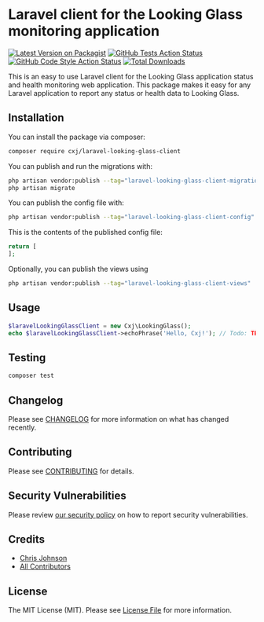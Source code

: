 # Laravel client for the Looking Glass monitoring application 

[![Latest Version on Packagist](https://img.shields.io/packagist/v/cxj/laravel-looking-glass-client.svg?style=flat-square)](https://packagist.org/packages/cxj/laravel-looking-glass-client)
[![GitHub Tests Action Status](https://img.shields.io/github/actions/workflow/status/cxj/laravel-looking-glass-client/run-tests.yml?branch=main&label=tests&style=flat-square)](https://github.com/cxj/laravel-looking-glass-client/actions?query=workflow%3Arun-tests+branch%3Amain)
[![GitHub Code Style Action Status](https://img.shields.io/github/actions/workflow/status/cxj/laravel-looking-glass-client/fix-php-code-style-issues.yml?branch=main&label=code%20style&style=flat-square)](https://github.com/cxj/laravel-looking-glass-client/actions?query=workflow%3A"Fix+PHP+code+style+issues"+branch%3Amain)
[![Total Downloads](https://img.shields.io/packagist/dt/cxj/laravel-looking-glass-client.svg?style=flat-square)](https://packagist.org/packages/cxj/laravel-looking-glass-client)

This is an easy to use Laravel client for the Looking Glass application 
status and health monitoring web application.  This package makes it easy 
for any Laravel application to report any status or health data to Looking 
Glass.

## Installation

You can install the package via composer:

```bash
composer require cxj/laravel-looking-glass-client
```

You can publish and run the migrations with:

```bash
php artisan vendor:publish --tag="laravel-looking-glass-client-migrations"
php artisan migrate
```

You can publish the config file with:

```bash
php artisan vendor:publish --tag="laravel-looking-glass-client-config"
```

This is the contents of the published config file:

```php
return [
];
```

Optionally, you can publish the views using

```bash
php artisan vendor:publish --tag="laravel-looking-glass-client-views"
```

## Usage

```php
$laravelLookingGlassClient = new Cxj\LookingGlass();
echo $laravelLookingGlassClient->echoPhrase('Hello, Cxj!'); // Todo: TBD
```

## Testing

```bash
composer test
```

## Changelog

Please see [CHANGELOG](CHANGELOG.md) for more information on what has changed recently.

## Contributing

Please see [CONTRIBUTING](CONTRIBUTING.md) for details.

## Security Vulnerabilities

Please review [our security policy](../../security/policy) on how to report security vulnerabilities.

## Credits

- [Chris Johnson](https://github.com/cxj)
- [All Contributors](../../contributors)

## License

The MIT License (MIT). Please see [License File](LICENSE.md) for more information.
